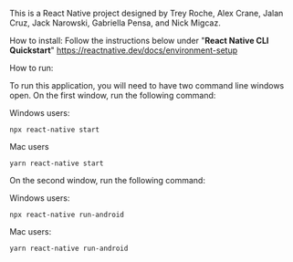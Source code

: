 

This is a React Native project designed by Trey Roche, Alex Crane, Jalan Cruz, Jack Narowski, Gabriella Pensa, and Nick Migcaz. 


How to install:
Follow the instructions below under "**React Native CLI Quickstart**"
https://reactnative.dev/docs/environment-setup


How to run:

To run this application, you will need to have two command line windows open. On the first window, run the following command: 

Windows users:
```
npx react-native start
```

Mac users
```
yarn react-native start
```

On the second window, run the following command: 

Windows users:
```
npx react-native run-android
```

Mac users: 
```
yarn react-native run-android
```
